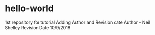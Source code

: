 # hello-world
1st repository for tutorial
Adding Author and Revision date
Author - Neil Shelley
Revision Date 10/9/2018
